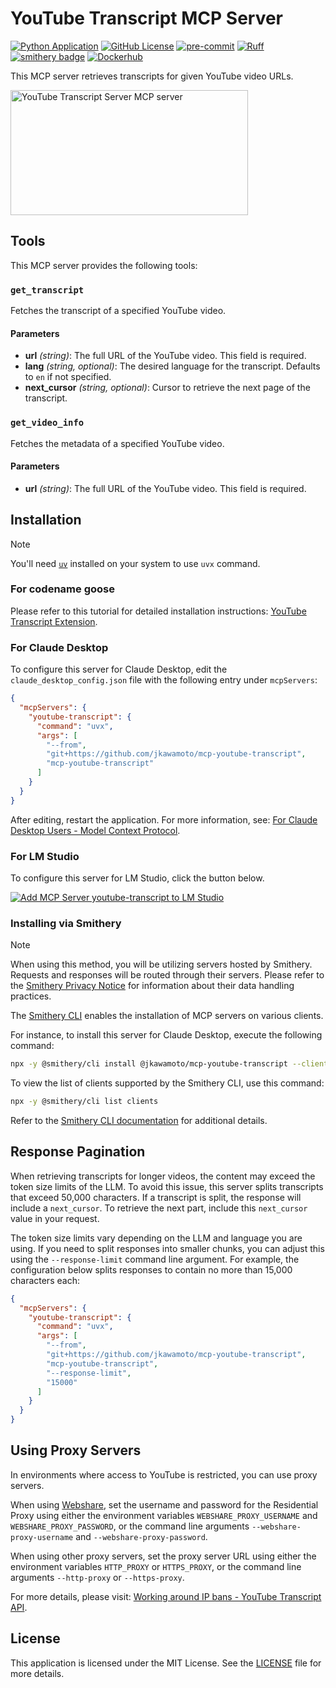# YouTube Transcript MCP Server
[![Python Application](https://github.com/jkawamoto/mcp-youtube-transcript/actions/workflows/python-app.yaml/badge.svg)](https://github.com/jkawamoto/mcp-youtube-transcript/actions/workflows/python-app.yaml)
[![GitHub License](https://img.shields.io/github/license/jkawamoto/mcp-youtube-transcript)](https://github.com/jkawamoto/mcp-youtube-transcript/blob/main/LICENSE)
[![pre-commit](https://img.shields.io/badge/pre--commit-enabled-brightgreen?logo=pre-commit)](https://github.com/pre-commit/pre-commit)
[![Ruff](https://img.shields.io/endpoint?url=https://raw.githubusercontent.com/astral-sh/ruff/main/assets/badge/v2.json)](https://github.com/astral-sh/ruff)
[![smithery badge](https://smithery.ai/badge/@jkawamoto/mcp-youtube-transcript)](https://smithery.ai/server/@jkawamoto/mcp-youtube-transcript)
[![Dockerhub](https://img.shields.io/badge/Docker-mcp%2Fyoutube--transcript-blue.svg)](https://hub.docker.com/mcp/server/youtube_transcript)

This MCP server retrieves transcripts for given YouTube video URLs.

<a href="https://glama.ai/mcp/servers/of3kwtmlqp"><img width="380" height="200" src="https://glama.ai/mcp/servers/of3kwtmlqp/badge" alt="YouTube Transcript Server MCP server" /></a>

## Tools
This MCP server provides the following tools:

### `get_transcript`
Fetches the transcript of a specified YouTube video.

#### Parameters
- **url** *(string)*: The full URL of the YouTube video. This field is required.
- **lang** *(string, optional)*: The desired language for the transcript. Defaults to `en` if not specified.
- **next_cursor** *(string, optional)*: Cursor to retrieve the next page of the transcript.

### `get_video_info`
Fetches the metadata of a specified YouTube video.

#### Parameters
- **url** *(string)*: The full URL of the YouTube video. This field is required.

## Installation
> [!NOTE]
> You'll need [`uv`](https://docs.astral.sh/uv) installed on your system to use `uvx` command.

### For codename goose
Please refer to this tutorial for detailed installation instructions:
[YouTube Transcript Extension](https://block.github.io/goose/docs/mcp/youtube-transcript-mcp).

### For Claude Desktop
To configure this server for Claude Desktop, edit the `claude_desktop_config.json` file with the following entry under
`mcpServers`:

```json
{
  "mcpServers": {
    "youtube-transcript": {
      "command": "uvx",
      "args": [
        "--from",
        "git+https://github.com/jkawamoto/mcp-youtube-transcript",
        "mcp-youtube-transcript"
      ]
    }
  }
}
```
After editing, restart the application.
For more information,
see: [For Claude Desktop Users - Model Context Protocol](https://modelcontextprotocol.io/quickstart/user).

### For LM Studio
To configure this server for LM Studio, click the button below.

[![Add MCP Server youtube-transcript to LM Studio](https://files.lmstudio.ai/deeplink/mcp-install-light.svg)](https://lmstudio.ai/install-mcp?name=youtube-transcript&config=eyJjb21tYW5kIjoidXZ4IiwiYXJncyI6WyItLWZyb20iLCJnaXQraHR0cHM6Ly9naXRodWIuY29tL2prYXdhbW90by9tY3AteW91dHViZS10cmFuc2NyaXB0IiwibWNwLXlvdXR1YmUtdHJhbnNjcmlwdCJdfQ%3D%3D)


### Installing via Smithery
> [!NOTE]
> When using this method, you will be utilizing servers hosted by Smithery.
> Requests and responses will be routed through their servers.
> Please refer to the [Smithery Privacy Notice](https://smithery.ai/privacy) for information
> about their data handling practices.

The [Smithery CLI](https://github.com/smithery-ai/cli) enables the installation of MCP servers on various clients.

For instance, to install this server for Claude Desktop, execute the following command:

```bash
npx -y @smithery/cli install @jkawamoto/mcp-youtube-transcript --client claude
```

To view the list of clients supported by the Smithery CLI, use this command:

```bash
npx -y @smithery/cli list clients
```

Refer to the [Smithery CLI documentation](https://github.com/smithery-ai/cli) for additional details.

## Response Pagination
When retrieving transcripts for longer videos, the content may exceed the token size limits of the LLM.
To avoid this issue, this server splits transcripts that exceed 50,000 characters.
If a transcript is split, the response will include a `next_cursor`.
To retrieve the next part, include this `next_cursor` value in your request.

The token size limits vary depending on the LLM and language you are using.
If you need to split responses into smaller chunks,
you can adjust this using the `--response-limit` command line argument.
For example, the configuration below splits responses to contain no more than 15,000 characters each:

```json
{
  "mcpServers": {
    "youtube-transcript": {
      "command": "uvx",
      "args": [
        "--from",
        "git+https://github.com/jkawamoto/mcp-youtube-transcript",
        "mcp-youtube-transcript",
        "--response-limit",
        "15000"
      ]
    }
  }
}
```

## Using Proxy Servers
In environments where access to YouTube is restricted, you can use proxy servers.

When using [Webshare](https://www.webshare.io/), set the username and password for the Residential Proxy using either
the environment variables `WEBSHARE_PROXY_USERNAME` and `WEBSHARE_PROXY_PASSWORD`,
or the command line arguments `--webshare-proxy-username` and `--webshare-proxy-password`.

When using other proxy servers, set the proxy server URL using either the environment variables `HTTP_PROXY` or
`HTTPS_PROXY`, or the command line arguments `--http-proxy` or `--https-proxy`.

For more details, please visit:
[Working around IP bans - YouTube Transcript API](https://github.com/jdepoix/youtube-transcript-api?tab=readme-ov-file#working-around-ip-bans-requestblocked-or-ipblocked-exception).

## License

This application is licensed under the MIT License. See the [LICENSE](LICENSE) file for more details.
